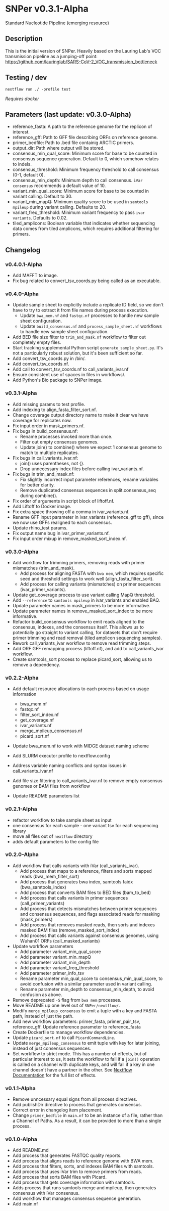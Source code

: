# SNPer v0.3.1-Alpha
Standard Nucleotide Pipeline (emerging resource)

## Description

This is the initial version of SNPer. Heavily based on the Lauring Lab's VOC transmission pipeline as a jumping-off point: https://github.com/lauringlab/SARS-CoV-2_VOC_transmission_bottleneck

## Testing / dev

```
nextflow run ./ -profile test
```

_Requires docker_

## Parameters (last update: v0.3.0-Alpha)

- reference_fasta: A path to the reference genome for the replicon of interest.
- reference_gff: Path to GFF file describing ORFs on reference genome.
- primer_bedfile: Path to .bed file containig ARCTIC primers.
- output_dir: Path where output will be stored.
- consensus_min_qual_score: Minimum score for base to be counted in consensus sequence generation. Default to 0, which somehow relates to indels.
- consensus_threshold: Minimum frequency threshold to call consensus (0-1, default 0).
- consensus_min_depth: Minimum depth to call consensus. `iVar consensus` recommends a default value of 10.
- variant_min_qual_score: Minimum score for base to be counted in variant calling. Default to 30.
- variant_min_mapQ: Minimum quality score to be used in `samtools mpileup` during variant calling. Defaults to 20.
- variant_freq_threshold: Minimum variant frequency to pass `ivar variants`. Defaults to 0.02.
- tiled_amplicons: Boolean variable that indicates whether sequencing data comes from tiled amplicons,
    which requires additional filtering for primers.

## Changelog

### v0.4.0.1-Alpha
- Add MAFFT to image.
- Fix bug related to convert_tsv_coords.py being called as an executable.

### v0.4.0-Alpha
- Update sample sheet to explicitly include a replicate ID field, so we don't have to try to 
extract it from file names during process execution.
    - Update `bwa_mem.nf` and `fastqc.nf` processes to handle new sample sheet configuration.
    - Update `build_consensus.nf` and `process_sample_sheet.nf` workflows to handle new sample
    sheet configuration.
- Add BED file size filter to `trim_and_mask.nf` workflow to filter out completely empty files.
- Start tracking supplemental Python script `generate_sample_sheet.py`. It's not a particularly
robust solution, but it's been sufficient so far.
- Add convert_tsv_coords.py in /bin/.
- Add convert_tsv_coords.nf.
- Add call to convert_tsv_coords.nf to call_variants_ivar.nf
- Ensure consistent use of spaces in files in workflows/.
- Add Python's Bio package to SNPer image.
    

### v0.3.1-Alpha
- Add missing params to test profile.
- Add indexing to align_fasta_filter_sort.nf.
- Change coverage output directory name to make it clear we have coverage for replicates now.
- Fix input order in mask_primers.nf.
- Fix bugs in build_consensus.nf:
    - Rename processes invoked more than once.
    - Filter out empty consensus genomes.
    - Update join() to combine() where we expect 1 consensus genome to match to multiple replicates.
- Fix bugs in call_variants_ivar.nf:
    - join() uses parentheses, not {}.
    - Drop unnecessary index files before calling ivar_variants.nf.
- Fix bugs in trim_and_mask.nf:
    - Fix slightly incorrect input parameter references, rename variables for better clarity.
    - Remove duplicated consensus sequences in split.consensus_seq during combine().
- Fix order of arguments in script block of liftoff.nf.
- Add Liftoff to Docker image.
- Fix extra space throwing off a comma in ivar_variants.nf.
- Rename GFF input parameter in ivar_variants (reference_gff to gff), since we now use GFFs realigned to each consensus.
- Update rhino_test params.
- Fix output name bug in ivar_primer_variants.nf.
- Fix input order mixup in remove_masked_sort_index.nf.

### v0.3.0-Alpha

- Add workflow for trimming primers, removing reads with primer mismatches (trim_and_mask).
    - Add process for aligning FASTA with `bwa mem`, which requires specific seed and threshold settings to work well (align_fasta_filter_sort).
    - Add process for calling variants (mismatches) on primer sequences (ivar_primer_variants).
- Update get_coverage process to use variant calling MapQ threshold.
- Add `--reference` to `samtools mpileup` in ivar_variants and enabled BAQ.
- Update parameter names in mask_primers to be more informative.
- Update parameter names in remove_masked_sort_index to be more informative.
- Refactor build_consensus workflow to emit reads aligned to the consensus, indexes, and the consensus itself. This allows us to potentially go straight to variant calling, for datasets that don't require primer trimming and read removal (tiled amplicon sequencing samples).
- Rework call_variants_ivar workflow to remove read trimming steps.
- Add ORF GFF remapping process (liftoff.nf), and add to call_variants_ivar workflow.
- Create samtools_sort process to replace picard_sort, allowing us to remove a dependency.


### v0.2.2-Alpha

- Add default resource allocations to each process based on usage information
    - bwa_mem.nf
    - fastqc.nf
    - filter_sort_index.nf
    - get_coverage.nf
    - ivar_variants.nf
    - merge_mpileup_consensus.nf
    - picard_sort.nf

- Update bwa_mem.nf to work with MIDGE dataset naming scheme
- Add SLURM executor profile to nextflow.config
- Address variable naming conflicts and syntax issues in call_variants_ivar.nf
- Add file size filtering to call_variants_ivar.nf to remove empty consensus genomes or BAM files from workflow
- Update README parameters list


### v0.2.1-Alpha

- refactor workflow to take sample sheet as input
- one consensus for each sample - one variant tsv for each sequencing library
- move all files out of `nextflow` directory
- adds default parameters to the config file


### v0.2.0-Alpha

- Add workflow that calls variants with iVar (call_variants_ivar).
    - Add process that maps to a reference, filters and sorts mapped reads (bwa_mem_filter_sort)
    - Add process that generates bwa index, samtools faidx (bwa_samtools_index)
    - Add process that converts BAM files to BED files (bam_to_bed)
    - Add process that calls variants in primer sequences (call_primer_variants)
    - Add process that detects mismatches between primer sequences and consensus sequences, and flags associated reads for masking (mask_primers)
    - Add process that removes masked reads, then sorts and indexes masked BAM files (remove_masked_sort_index)
    - Add process that calls variants against consensus genomes, using Wuhan01 ORFs (call_masked_variants)
- Update workflow parameters
    - Add parameter variant_min_qual_score
    - Add parameter variant_min_mapQ
    - Add parameter variant_min_depth
    - Add parameter variant_freq_threshold
    - Add parameter primer_info_tsv
    - Rename parameter min_qual_score to consensus_min_qual_score, to avoid confusion with a similar parameter used in variant calling.
    - Rename parameter min_depth to consensus_min_depth, to avoid confusion as above.
- Remove deprecated `-S` flag from `bwa mem` processes.
- Move README up one level out of `SNPer/nextflow/`.
- Modify `merge_mpileup_consensus` to emit a tuple with a key and FASTA path, instead of just the path.
- Add new workflow parameters: primer_fasta, primer_pair_tsv, reference_gff. Update reference parameter to reference_fasta
- Create Dockerfile to manage workflow dependencies. 
- Update `picard_sort.nf` to call `PicardCommandLine`.
- Update `merge_mpileup_consensus` to emit tuple with key for later joining, instead of just consensus sequences.
- Set workflow to strict mode. This has a number of effects, but of particular interest to us, it sets the workflow to fail if a `join()` operation is called on a channel with duplicate keys, and will fail if a key in one channel doesn't have a partner in the other. See [Nextflow Documentation](https://www.nextflow.io/docs/latest/reference/feature-flags.html) for the full list of effects.


### v0.1.1-Alpha

- Remove unncessary equal signs from all process directives.
- Add publishDir directive to process that generates consensus.
- Correct error in changelog item placement.
- Change `primer_bedfile` in `main.nf` to be an instance of a file, rather than a Channel of Paths. As a result, it can be provided to more than a single process.

### v0.1.0-Alpha

- Add README.md
- Add process that generates FASTQC quality reports.
- Add process that aligns reads to reference genome with BWA mem.
- Add process that filters, sorts, and indexes BAM files with samtools.
- Add process that uses iVar trim to remove primers from reads.
- Add process that sorts BAM files with Picard.
- Add process that gets coverage information with samtools.
- Adds process that runs samtools merge and mpileup, then generates consensus with iVar consensus.
- Add workflow that manages consensus sequence generation.
- Add main.nf